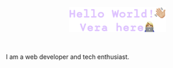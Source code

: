 <p align="center"><a href=""><img alt="Hello World, Vera here." src="./assets/helloWorld.png" /></a></p>

<br />


I am a web developer and tech enthusiast. 
